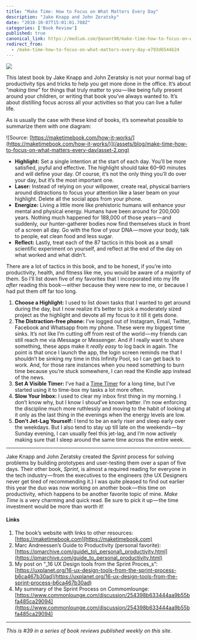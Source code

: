 ```yaml
---
title: "Make Time: How to Focus on What Matters Every Day"
description: "Jake Knapp and John Zeratsky"
date: "2018-10-07T15:01:01.788Z"
categories: ['Book Review']
published: true
canonical_link: https://medium.com/@anant90/make-time-how-to-focus-on-what-matters-every-day-e793d6544b24
redirect_from:
  - /make-time-how-to-focus-on-what-matters-every-day-e793d6544b24
---
```


![](/assets/blog/make-time-how-to-focus-on-what-matters-every-day/asset-1.jpeg)

This latest book by Jake Knapp and John Zeratsky is not your normal bag of productivity tips and tricks to help you get more done in the office. It’s about “_making time_” for things that truly matter to you — like being fully present around your children, or writing that book you’ve always wanted to. It’s about distilling focus across all your activities so that you can live a fuller life.

As is usually the case with these kind of books, it’s somewhat possible to summarize them with one diagram:

![Source: [https://maketimebook.com/how-it-works/](https://maketimebook.com/how-it-works/)](/assets/blog/make-time-how-to-focus-on-what-matters-every-day/asset-2.png)

-   **Highlight:** Set a single intention at the start of each day. You’ll be more satisfied, joyful and effective. The highlight should take 60–90 minutes and will define your day. Of course, it’s not the only thing you’ll do over your day, but it’s the most important one.
-   **Laser:** Instead of relying on your willpower, create real, physical barriers around distractions to focus your attention like a laser beam on your highlight. Delete all the social apps from your phone.
-   **Energize:** Living a little more like prehistoric humans will enhance your mental and physical energy. Humans have been around for 200,000 years. Nothing much happened for 188,000 of those years — and suddenly, our hunter-gatherer bodies now find themselves stuck in front of a screen all day. Go with the flow of your DNA — move your body, talk to people, eat clean food and less sugar.
-   **Reflect:** Lastly, treat each of the 87 tactics in this book as a small scientific experiment on yourself, and reflect at the end of the day on what worked and what didn’t.

There are a lot of tactics in this book, and to be honest, if you’re into productivity, health, and fitness like me, you would be aware of a majority of them. So I’ll list down five of my favorites that I incorporated into my life _after_ reading this book — either because they were new to me, or because I had put them off far too long.

1.  **Choose a Highlight:** I used to list down tasks that I wanted to get around during the day, but I now realize it’s better to pick a moderately sized project as the highlight and devote all my focus to it till it gets done.
2.  **The Distraction-free phone:** I’ve logged out of Instagram, Email, Twitter, Facebook and Whatsapp from my phone. These were my biggest time sinks. It’s not like I’m cutting off from rest of the world — my friends can still reach me via iMessage or Messenger. And if I really want to share something, these apps make it _really easy_ to log back in again. The point is that once I launch the app, the login screen reminds me that I shouldn’t be sinking my time in this Infinity Pool, so I can get back to work. And, for those rare instances when you need something to burn time because you’re stuck somewhere, I can read the Kindle app instead of the news.
3.  **Set A Visible Timer:** I’ve had a [Time Timer](https://www.timetimer.com) for a long time, but I’ve started using it to time-box my tasks a lot more often.
4.  **Slow Your Inbox:** I used to clear my inbox first thing in my morning. I don’t know why, but I know I shoud’ve known better. I’m now enforcing the discipline much more ruthlessly and moving to the habit of looking at it only as the last thing in the evenings when the energy levels are low.
5.  **Don’t Jet-Lag Yourself:** I tend to be an early riser and sleep early over the weekdays. But I also tend to stay up till late on the weekends — by Sunday evening, I can usually feel this jet-lag, and I’m now actively making sure that I sleep around the same time across the entire week.

---

Jake Knapp and John Zeratsky created the _Sprint_ process for solving problems by building prototypes and user-testing them over a span of five days. Their other book, _Sprint_, is almost a required reading for everyone in the tech industry — from the executives to the engineers (the UX Designers never get tired of recommending it.) I was quite pleased to find out earlier this year the duo was now working on another book — this time on productivity, which happens to be another favorite topic of mine. _Make Time_ is a very charming and quick read. Be sure to pick it up — the time investment would be more than worth it!

#### Links

1.  The book’s website with links to other resources: [https://maketimebook.com](https://maketimebook.com)
2.  Marc Andreessen’s Guide to Productivity (personal favorite): [https://pmarchive.com/guide\_to\_personal\_productivity.html](https://pmarchive.com/guide_to_personal_productivity.html)
3.  My post on “_16 UX Design tools from the Sprint Proces_s”: [https://uxplanet.org/16-ux-design-tools-from-the-sprint-process-b6ca467b30ad](https://uxplanet.org/16-ux-design-tools-from-the-sprint-process-b6ca467b30ad)
4.  My summary of the Sprint Process on Commomlounge: [https://www.commonlounge.com/discussion/254398b633444aa9b55bfa485ca29094](https://www.commonlounge.com/discussion/254398b633444aa9b55bfa485ca29094)

---

_This is #39 in a series of book reviews published weekly on this site._
